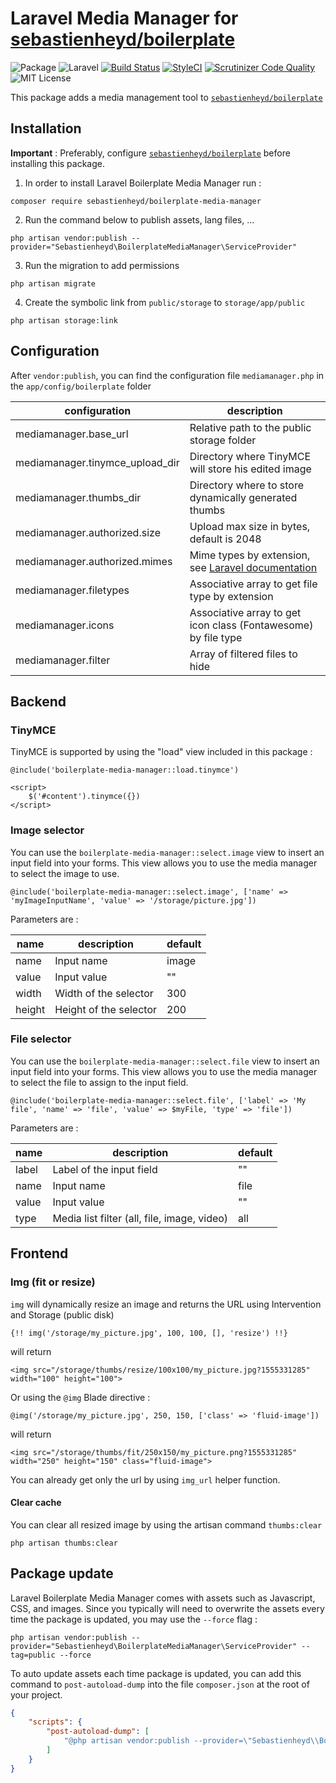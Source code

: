 # Laravel Media Manager for [sebastienheyd/boilerplate](https://github.com/sebastienheyd/boilerplate)

![Package](https://img.shields.io/badge/Package-sebastienheyd%2Fboilerplate--media--manager-lightgrey.svg)
![Laravel](https://img.shields.io/badge/Laravel-6.x-green.svg)
[![Build Status](https://scrutinizer-ci.com/g/sebastienheyd/boilerplate-media-manager/badges/build.png?b=master)](https://scrutinizer-ci.com/g/sebastienheyd/boilerplate-media-manager/build-status/master)
[![StyleCI](https://github.styleci.io/repos/170482496/shield?branch=master)](https://github.styleci.io/repos/170482496)
[![Scrutinizer Code Quality](https://scrutinizer-ci.com/g/sebastienheyd/boilerplate-media-manager/badges/quality-score.png?b=master)](https://scrutinizer-ci.com/g/sebastienheyd/boilerplate-media-manager/?branch=master)
![MIT License](https://img.shields.io/github/license/sebastienheyd/boilerplate.svg)

This package adds a media management tool to [`sebastienheyd/boilerplate`](https://github.com/sebastienheyd/boilerplate)

## Installation

**Important** : Preferably, configure [`sebastienheyd/boilerplate`](https://github.com/sebastienheyd/boilerplate) before 
installing this package.

1. In order to install Laravel Boilerplate Media Manager run :

```
composer require sebastienheyd/boilerplate-media-manager
```

2. Run the command below to publish assets, lang files, ...

```
php artisan vendor:publish --provider="Sebastienheyd\BoilerplateMediaManager\ServiceProvider"
```

3. Run the migration to add permissions

```
php artisan migrate
```

4. Create the symbolic link from `public/storage` to `storage/app/public`

```
php artisan storage:link
```

## Configuration

After `vendor:publish`, you can find the configuration file `mediamanager.php` in the `app/config/boilerplate` folder

| configuration | description |
|---|---|
| mediamanager.base_url | Relative path to the public storage folder  |
| mediamanager.tinymce_upload_dir | Directory where TinyMCE will store his edited image  |
| mediamanager.thumbs_dir | Directory where to store dynamically generated thumbs |
| mediamanager.authorized.size | Upload max size in bytes, default is 2048 |
| mediamanager.authorized.mimes | Mime types by extension, see [Laravel documentation](https://laravel.com/docs/5.7/validation#rule-mimes)
| mediamanager.filetypes | Associative array to get file type by extension |
| mediamanager.icons | Associative array to get icon class (Fontawesome) by file type |
| mediamanager.filter | Array of filtered files to hide |

## Backend

### TinyMCE

TinyMCE is supported by using the "load" view included in this package :

```blade
@include('boilerplate-media-manager::load.tinymce')

<script>
    $('#content').tinymce({})
</script>
```

### Image selector

You can use the `boilerplate-media-manager::select.image` view to insert an input field into your forms. 
This view allows you to use the media manager to select the image to use.

```blade
@include('boilerplate-media-manager::select.image', ['name' => 'myImageInputName', 'value' => '/storage/picture.jpg'])
```

Parameters are :

| name | description | default |
|---|---|---|
| name | Input name | image |
| value | Input value | "" |
| width | Width of the selector | 300 |
| height | Height of the selector | 200 |

### File selector

You can use the `boilerplate-media-manager::select.file` view to insert an input field into your forms. 
This view allows you to use the media manager to select the file to assign to the input field.

```blade
@include('boilerplate-media-manager::select.file', ['label' => 'My file', 'name' => 'file', 'value' => $myFile, 'type' => 'file'])
```

Parameters are :

| name | description | default |
|---|---|---|
| label | Label of the input field | "" |
| name |  Input name | file |
| value | Input value | "" |
| type | Media list filter (all, file, image, video) | all |

## Frontend

### Img (fit or resize)

`img` will dynamically resize an image and returns the URL using Intervention and Storage (public disk)

```blade
{!! img('/storage/my_picture.jpg', 100, 100, [], 'resize') !!}
```

will return

```blade
<img src="/storage/thumbs/resize/100x100/my_picture.jpg?1555331285" width="100" height="100">
```

Or using the `@img` Blade directive :

```blade
@img('/storage/my_picture.jpg', 250, 150, ['class' => 'fluid-image'])
```

will return

```blade
<img src="/storage/thumbs/fit/250x150/my_picture.png?1555331285" width="250" height="150" class="fluid-image">
```

You can already get only the url by using `img_url` helper function.

#### Clear cache

You can clear all resized image by using the artisan command `thumbs:clear`

```
php artisan thumbs:clear
```

## Package update

Laravel Boilerplate Media Manager comes with assets such as Javascript, CSS, and images. Since you typically will need to overwrite the assets
every time the package is updated, you may use the ```--force``` flag :

```
php artisan vendor:publish --provider="Sebastienheyd\BoilerplateMediaManager\ServiceProvider" --tag=public --force
```

To auto update assets each time package is updated, you can add this command to `post-autoload-dump` into the 
file `composer.json` at the root of your project.
 

```json
{
    "scripts": {
        "post-autoload-dump": [
            "@php artisan vendor:publish --provider=\"Sebastienheyd\\BoilerplateMediaManager\\BoilerplateMediaManagerServiceProvider\" --tag=public --force -q",
        ]
    }
}
```

